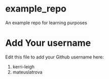 # example_repo
An example repo for learning purposes
# Add Your username
Edit this file to add your Github username here:
1. kerri-leigh
2. mateuslatrova
